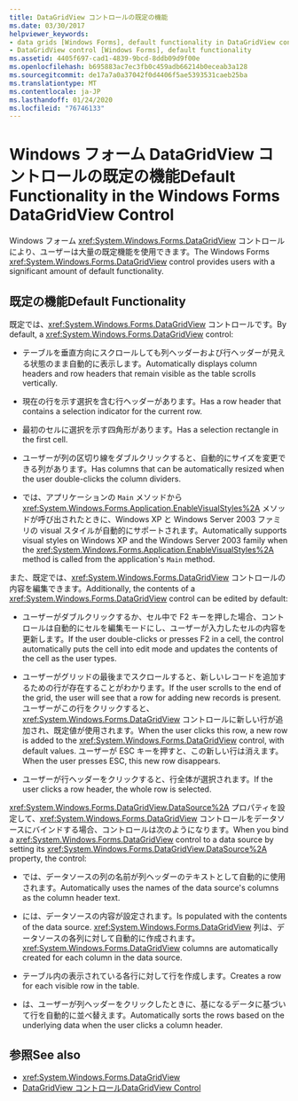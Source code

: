 ```yaml
---
title: DataGridView コントロールの既定の機能
ms.date: 03/30/2017
helpviewer_keywords:
- data grids [Windows Forms], default functionality in DataGridView control
- DataGridView control [Windows Forms], default functionality
ms.assetid: 4405f697-cad1-4839-9bcd-8ddb09d9f00e
ms.openlocfilehash: b695883ac7ec3fb0c459adb66214b0eceab3a128
ms.sourcegitcommit: de17a7a0a37042f0d4406f5ae5393531caeb25ba
ms.translationtype: MT
ms.contentlocale: ja-JP
ms.lasthandoff: 01/24/2020
ms.locfileid: "76746133"
---
```

# <a name="default-functionality-in-the-windows-forms-datagridview-control"></a><span data-ttu-id="e5b95-102">Windows フォーム DataGridView コントロールの既定の機能</span><span class="sxs-lookup"><span data-stu-id="e5b95-102">Default Functionality in the Windows Forms DataGridView Control</span></span>
<span data-ttu-id="e5b95-103">Windows フォーム <xref:System.Windows.Forms.DataGridView> コントロールにより、ユーザーは大量の既定機能を使用できます。</span><span class="sxs-lookup"><span data-stu-id="e5b95-103">The Windows Forms <xref:System.Windows.Forms.DataGridView> control provides users with a significant amount of default functionality.</span></span>  
  
## <a name="default-functionality"></a><span data-ttu-id="e5b95-104">既定の機能</span><span class="sxs-lookup"><span data-stu-id="e5b95-104">Default Functionality</span></span>  
 <span data-ttu-id="e5b95-105">既定では、<xref:System.Windows.Forms.DataGridView> コントロールです。</span><span class="sxs-lookup"><span data-stu-id="e5b95-105">By default, a <xref:System.Windows.Forms.DataGridView> control:</span></span>  
  
- <span data-ttu-id="e5b95-106">テーブルを垂直方向にスクロールしても列ヘッダーおよび行ヘッダーが見える状態のまま自動的に表示します。</span><span class="sxs-lookup"><span data-stu-id="e5b95-106">Automatically displays column headers and row headers that remain visible as the table scrolls vertically.</span></span>  
  
- <span data-ttu-id="e5b95-107">現在の行を示す選択を含む行ヘッダーがあります。</span><span class="sxs-lookup"><span data-stu-id="e5b95-107">Has a row header that contains a selection indicator for the current row.</span></span>  
  
- <span data-ttu-id="e5b95-108">最初のセルに選択を示す四角形があります。</span><span class="sxs-lookup"><span data-stu-id="e5b95-108">Has a selection rectangle in the first cell.</span></span>  
  
- <span data-ttu-id="e5b95-109">ユーザーが列の区切り線をダブルクリックすると、自動的にサイズを変更できる列があります。</span><span class="sxs-lookup"><span data-stu-id="e5b95-109">Has columns that can be automatically resized when the user double-clicks the column dividers.</span></span>  
  
- <span data-ttu-id="e5b95-110">では、アプリケーションの `Main` メソッドから <xref:System.Windows.Forms.Application.EnableVisualStyles%2A> メソッドが呼び出されたときに、Windows XP と Windows Server 2003 ファミリの visual スタイルが自動的にサポートされます。</span><span class="sxs-lookup"><span data-stu-id="e5b95-110">Automatically supports visual styles on Windows XP and the Windows Server 2003 family when the <xref:System.Windows.Forms.Application.EnableVisualStyles%2A> method is called from the application's `Main` method.</span></span>  
  
 <span data-ttu-id="e5b95-111">また、既定では、<xref:System.Windows.Forms.DataGridView> コントロールの内容を編集できます。</span><span class="sxs-lookup"><span data-stu-id="e5b95-111">Additionally, the contents of a <xref:System.Windows.Forms.DataGridView> control can be edited by default:</span></span>  
  
- <span data-ttu-id="e5b95-112">ユーザーがダブルクリックするか、セル中で F2 キーを押した場合、コントロールは自動的にセルを編集モードにし、ユーザーが入力したセルの内容を更新します。</span><span class="sxs-lookup"><span data-stu-id="e5b95-112">If the user double-clicks or presses F2 in a cell, the control automatically puts the cell into edit mode and updates the contents of the cell as the user types.</span></span>  
  
- <span data-ttu-id="e5b95-113">ユーザーがグリッドの最後までスクロールすると、新しいレコードを追加するための行が存在することがわかります。</span><span class="sxs-lookup"><span data-stu-id="e5b95-113">If the user scrolls to the end of the grid, the user will see that a row for adding new records is present.</span></span> <span data-ttu-id="e5b95-114">ユーザーがこの行をクリックすると、<xref:System.Windows.Forms.DataGridView> コントロールに新しい行が追加され、既定値が使用されます。</span><span class="sxs-lookup"><span data-stu-id="e5b95-114">When the user clicks this row, a new row is added to the <xref:System.Windows.Forms.DataGridView> control, with default values.</span></span> <span data-ttu-id="e5b95-115">ユーザーが ESC キーを押すと、この新しい行は消えます。</span><span class="sxs-lookup"><span data-stu-id="e5b95-115">When the user presses ESC, this new row disappears.</span></span>  
  
- <span data-ttu-id="e5b95-116">ユーザーが行ヘッダーをクリックすると、行全体が選択されます。</span><span class="sxs-lookup"><span data-stu-id="e5b95-116">If the user clicks a row header, the whole row is selected.</span></span>  
  
 <span data-ttu-id="e5b95-117"><xref:System.Windows.Forms.DataGridView.DataSource%2A> プロパティを設定して、<xref:System.Windows.Forms.DataGridView> コントロールをデータソースにバインドする場合、コントロールは次のようになります。</span><span class="sxs-lookup"><span data-stu-id="e5b95-117">When you bind a <xref:System.Windows.Forms.DataGridView> control to a data source by setting its <xref:System.Windows.Forms.DataGridView.DataSource%2A> property, the control:</span></span>  
  
- <span data-ttu-id="e5b95-118">では、データソースの列の名前が列ヘッダーのテキストとして自動的に使用されます。</span><span class="sxs-lookup"><span data-stu-id="e5b95-118">Automatically uses the names of the data source's columns as the column header text.</span></span>  
  
- <span data-ttu-id="e5b95-119">には、データソースの内容が設定されます。</span><span class="sxs-lookup"><span data-stu-id="e5b95-119">Is populated with the contents of the data source.</span></span> <span data-ttu-id="e5b95-120"><xref:System.Windows.Forms.DataGridView> 列は、データソースの各列に対して自動的に作成されます。</span><span class="sxs-lookup"><span data-stu-id="e5b95-120"><xref:System.Windows.Forms.DataGridView> columns are automatically created for each column in the data source.</span></span>  
  
- <span data-ttu-id="e5b95-121">テーブル内の表示されている各行に対して行を作成します。</span><span class="sxs-lookup"><span data-stu-id="e5b95-121">Creates a row for each visible row in the table.</span></span>  
  
- <span data-ttu-id="e5b95-122">は、ユーザーが列ヘッダーをクリックしたときに、基になるデータに基づいて行を自動的に並べ替えます。</span><span class="sxs-lookup"><span data-stu-id="e5b95-122">Automatically sorts the rows based on the underlying data when the user clicks a column header.</span></span>  
  
## <a name="see-also"></a><span data-ttu-id="e5b95-123">参照</span><span class="sxs-lookup"><span data-stu-id="e5b95-123">See also</span></span>

- <xref:System.Windows.Forms.DataGridView>
- [<span data-ttu-id="e5b95-124">DataGridView コントロール</span><span class="sxs-lookup"><span data-stu-id="e5b95-124">DataGridView Control</span></span>](datagridview-control-windows-forms.md)
